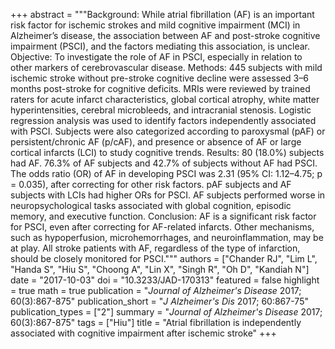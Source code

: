 +++
abstract = """Background: While atrial fibrillation (AF) is an important risk factor for ischemic strokes and mild cognitive impairment (MCI) in Alzheimer’s disease, the association between AF and post-stroke cognitive impairment (PSCI), and the factors mediating this association, is unclear. Objective: To investigate the role of AF in PSCI, especially in relation to other markers of cerebrovascular disease. Methods: 445 subjects with mild ischemic stroke without pre-stroke cognitive decline were assessed 3–6 months post-stroke for cognitive deficits. MRIs were reviewed by trained raters for acute infarct characteristics, global cortical atrophy, white matter hyperintensities, cerebral microbleeds, and intracranial stenosis. Logistic regression analysis was used to identify factors independently associated with PSCI. Subjects were also categorized according to paroxysmal (pAF) or persistent/chronic AF (p/cAF), and presence or absence of AF or large cortical infarcts (LCI) to study cognitive trends. Results: 80 (18.0%) subjects had AF. 76.3% of AF subjects and 42.7% of subjects without AF had PSCI. The odds ratio (OR) of AF in developing PSCI was 2.31 (95% CI: 1.12–4.75; p = 0.035), after correcting for other risk factors. pAF subjects and AF subjects with LCIs had higher ORs for PSCI. AF subjects performed worse in neuropsychological tasks associated with global cognition, episodic memory, and executive function. Conclusion: AF is a significant risk factor for PSCI, even after correcting for AF-related infarcts. Other mechanisms, such as hypoperfusion, microhemorrhages, and neuroinflammation, may be at play. All stroke patients with AF, regardless of the type of infarction, should be closely monitored for PSCI."""
authors = ["Chander RJ", "Lim L", "Handa S", "Hiu S", "Choong A", "Lin X", "Singh R", "Oh D", "Kandiah N"]
date = "2017-10-03"
doi = "10.3233/JAD-170313"
featured = false
highlight = true
math = true
publication = "*Journal of Alzheimer's Disease* 2017; 60(3):867-875"
publication_short = "*J Alzheimer's Dis* 2017; 60:867-75"
publication_types = ["2"]
summary = "*Journal of Alzheimer's Disease* 2017; 60(3):867-875"
tags = ["Hiu"]
title = "Atrial fibrillation is independently associated with cognitive impairment after ischemic stroke"
+++
